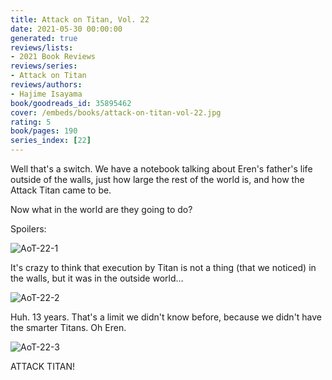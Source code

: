```yaml
---
title: Attack on Titan, Vol. 22
date: 2021-05-30 00:00:00
generated: true
reviews/lists:
- 2021 Book Reviews
reviews/series:
- Attack on Titan
reviews/authors:
- Hajime Isayama
book/goodreads_id: 35895462
cover: /embeds/books/attack-on-titan-vol-22.jpg
rating: 5
book/pages: 190
series_index: [22]
---
```

Well that's a switch. We have a notebook talking about Eren's father's life outside of the walls, just how large the rest of the world is, and how the Attack Titan came to be.  

Now what in the world are they going to do?  

<!--more-->

Spoilers:  

![AoT-22-1](/embeds/books/attachments/aot-22-1.png)  

It's crazy to think that execution by Titan is not a thing (that we noticed) in the walls, but it was in the outside world...  

![AoT-22-2](/embeds/books/attachments/aot-22-2.png)  

Huh. 13 years. That's a limit we didn't know before, because we didn't have the smarter Titans. Oh Eren.  

![AoT-22-3](/embeds/books/attachments/aot-22-3.png)  

ATTACK TITAN!
